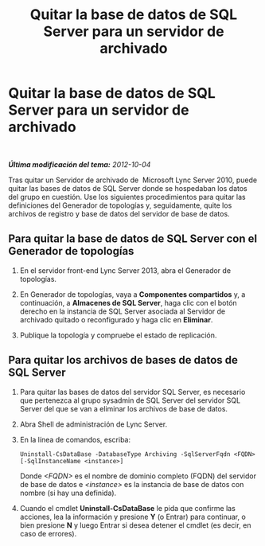 ﻿---
title: Quitar la base de datos de SQL Server para un servidor de archivado
TOCTitle: Quitar la base de datos de SQL Server para un servidor de archivado
ms:assetid: 6e8a1fcd-ed09-43b0-82c9-60e7ce116a01
ms:mtpsurl: https://technet.microsoft.com/es-es/library/JJ688087(v=OCS.15)
ms:contentKeyID: 49889224
ms.date: 01/07/2017
mtps_version: v=OCS.15
ms.translationtype: HT
---

# Quitar la base de datos de SQL Server para un servidor de archivado

 

_**Última modificación del tema:** 2012-10-04_

Tras quitar un Servidor de archivado de  Microsoft Lync Server 2010, puede quitar las bases de datos de SQL Server donde se hospedaban los datos del grupo en cuestión. Use los siguientes procedimientos para quitar las definiciones del Generador de topologías y, seguidamente, quite los archivos de registro y base de datos del servidor de base de datos.

## Para quitar la base de datos de SQL Server con el Generador de topologías

1.  En el servidor front-end Lync Server 2013, abra el Generador de topologías.

2.  En Generador de topologías, vaya a **Componentes compartidos** y, a continuación, a **Almacenes de SQL Server**, haga clic con el botón derecho en la instancia de SQL Server asociada al Servidor de archivado quitado o reconfigurado y haga clic en **Eliminar**.

3.  Publique la topología y compruebe el estado de replicación.

## Para quitar los archivos de bases de datos de SQL Server

1.  Para quitar las bases de datos del servidor SQL Server, es necesario que pertenezca al grupo sysadmin de SQL Server del servidor SQL Server del que se van a eliminar los archivos de base de datos.

2.  Abra Shell de administración de Lync Server.

3.  En la línea de comandos, escriba:
    
        Uninstall-CsDataBase -DatabaseType Archiving -SqlServerFqdn <FQDN> [-SqlInstanceName <instance>]
    
    Donde *\<FQDN\>* es el nombre de dominio completo (FQDN) del servidor de base de datos e *\<instance\>* es la instancia de base de datos con nombre (si hay una definida).

4.  Cuando el cmdlet **Uninstall-CsDataBase** le pida que confirme las acciones, lea la información y presione **Y** (o Entrar) para continuar, o bien presione **N** y luego Entrar si desea detener el cmdlet (es decir, en caso de errores).

